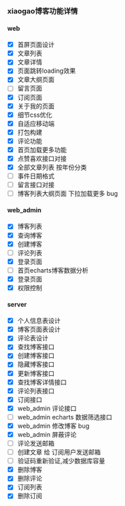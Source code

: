 ### xiaogao博客功能详情

#### web

- [x] 首屏页面设计
- [x] 文章列表
- [x] 文章详情
- [x] 页面跳转loading效果
- [x] 文章大纲页面
- [ ] 留言页面
- [x] 订阅页面
- [x] 关于我的页面
- [x] 细节css优化
- [x] 自适应移动端
- [x] 打包构建
- [x] 评论功能
- [x] 首页加载更多功能
- [x] 点赞喜欢接口对接
- [x] 全部文章列表 按年份分类
- [ ] 事件日期格式
- [ ] 留言接口对接
- [ ] 博客列表大纲页面 下拉加载更多 bug

#### web_admin

- [x] 博客列表
- [x] 查询博客
- [x] 创建博客
- [ ] 评论列表
- [x] 登录页面
- [ ] 首页echarts博客数据分析
- [x] 登录页面
- [x] 权限控制

#### server

- [x] 个人信息表设计
- [x] 博客页面表设计
- [x] 评论表设计
- [x] 查找博客接口
- [x] 创建博客接口
- [x] 隐藏博客接口
- [x] 更新博客接口
- [x] 查找博客详情接口
- [x] 评论列表接口
- [x] 订阅接口
- [x] web_admin 评论接口
- [ ] web_admin echarts 数据筛选接口
- [x] web_admin 修改博客 bug
- [x] web_admin 屏蔽评论
- [ ] 评论发送邮箱
- [ ] 创建文章 给 订阅用户发送邮箱
- [ ] 验证码重新验证,减少数据库容量
- [x] 删除博客
- [x] 删除评论
- [x] 订阅列表 
- [x] 删除订阅